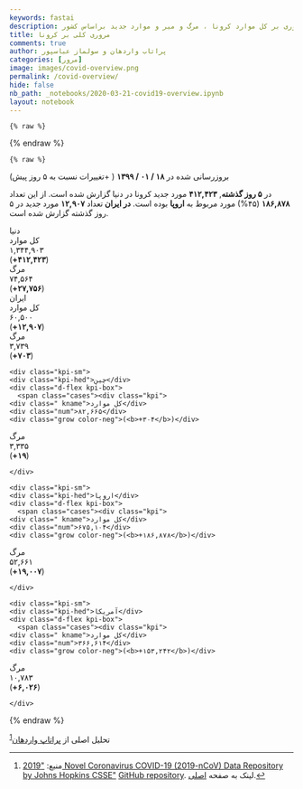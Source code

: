 ```yaml
---
keywords: fastai
description: مروری بر کل موارد کرونا ، مرگ و میر و موارد جدید براساس کشور.
title: مروری کلی بر کرونا
comments: true
author: پراتاب واردهان و سولماز عباسپور
categories: [مرور]
image: images/covid-overview.png
permalink: /covid-overview/
hide: false
nb_path: _notebooks/2020-03-21-covid19-overview.ipynb
layout: notebook
---
```


<!--
#################################################
### THIS FILE WAS AUTOGENERATED! DO NOT EDIT! ###
#################################################
# file to edit: _notebooks/2020-03-21-covid19-overview.ipynb
-->

<div class="container" id="notebook-container">
        
    {% raw %}
    
<div class="cell border-box-sizing code_cell rendered">

</div>
    {% endraw %}

    {% raw %}
    
<div class="cell border-box-sizing code_cell rendered">

<div class="output_wrapper">
<div class="output">

<div class="output_area">


<div class="output_html rendered_html output_subarea output_execute_result">
<div>
























<div class="overview">
  <!-- <div class="text-center toplinksgithub">
  <a href="../covid-overview/">کل دنیا</a><a href="../covid-middle-east-overview/">خاورمیانه</a>
</div> -->
  <p class="text-right text-uppercase fs9">بروزرسانی شده در <b>۱۸ / ۰۱ / ۱۳۹۹</b> ( +تغییرات نسبت به ۵ روز پیش)</p>
  <p class="text-center narrative">
  در <b>۵ روز گذشته</b>, <b class="color-neg">۴۱۲,۴۲۳</b> مورد جدید کرونا در دنیا گزارش شده است.
  از این تعداد <b class="color-neg">۱۸۶,۸۷۸</b> (۴۵%) مورد مربوط به  <b>اروپا</b> بوده است.
  <b> در ایران </b> تعداد <b class="color-neg">۱۲,۹۰۷</b> مورد جدید در ۵ روز گذشته گزارش شده است.
</p>

  <div class="item">
    <div class="d-flex kpi-hed text-center">دنیا</div>
    <div class="d-flex kpi-box">
      <span class="cases"><div class="kpi">
    <div class=" kname">کل موارد</div>
    <div class="num">۱,۳۴۴,۹۰۳</div>
    <div class="grow color-neg">(<b>+۴۱۲,۴۲۳</b>)</div>
  </div></span>
      <span class="cases"><div class="kpi">
    <div class=" kname">مرگ</div>
    <div class="num">۷۴,۵۶۴</div>
    <div class="grow color-neg">(<b>+۲۷,۷۵۶</b>)</div>
  </div></span>
    </div>
  </div>
  <div>
    <div class="d-flex kpi-hed text-center">ایران</div>
    <div class="d-flex kpi-box">
      <span class="cases"><div class="kpi">
    <div class=" kname">کل موارد</div>
    <div class="num">۶۰,۵۰۰</div>
    <div class="grow color-neg">(<b>+۱۲,۹۰۷</b>)</div>
  </div></span>
      <span class="cases"><div class="kpi">
    <div class=" kname">مرگ</div>
    <div class="num">۳,۷۳۹</div>
    <div class="grow color-neg">(<b>+۷۰۳</b>)</div>
  </div></span>
    </div>
  </div>


  <div class="item d-flex" style="justify-content:space-between;">
    
    <div class="kpi-sm">
    <div class="kpi-hed">چین</div>
    <div class="d-flex kpi-box">
      <span class="cases"><div class="kpi">
    <div class=" kname">کل موارد</div>
    <div class="num">۸۲,۶۶۵</div>
    <div class="grow color-neg">(<b>+۳۰۴</b>)</div>
  </div></span>
      <span class="cases"><div class="kpi">
    <div class=" kname">مرگ</div>
    <div class="num">۳,۳۳۵</div>
    <div class="grow color-neg">(<b>+۱۹</b>)</div>
  </div> </span>

    </div>
  </div>
    
    <div class="kpi-sm">
    <div class="kpi-hed">اروپا</div>
    <div class="d-flex kpi-box">
      <span class="cases"><div class="kpi">
    <div class=" kname">کل موارد</div>
    <div class="num">۶۷۵,۱۰۴</div>
    <div class="grow color-neg">(<b>+۱۸۶,۸۷۸</b>)</div>
  </div></span>
      <span class="cases"><div class="kpi">
    <div class=" kname">مرگ</div>
    <div class="num">۵۲,۶۶۱</div>
    <div class="grow color-neg">(<b>+۱۹,۰۰۷</b>)</div>
  </div> </span>

    </div>
  </div>
    
    <div class="kpi-sm">
    <div class="kpi-hed">آمریکا</div>
    <div class="d-flex kpi-box">
      <span class="cases"><div class="kpi">
    <div class=" kname">کل موارد</div>
    <div class="num">۳۶۶,۶۱۴</div>
    <div class="grow color-neg">(<b>+۱۵۳,۲۴۲</b>)</div>
  </div></span>
      <span class="cases"><div class="kpi">
    <div class=" kname">مرگ</div>
    <div class="num">۱۰,۷۸۳</div>
    <div class="grow color-neg">(<b>+۶,۰۲۶</b>)</div>
  </div> </span>

    </div>
  </div>
    
  </div>

 </div></div>
</div>

</div>

</div>
</div>

</div>
    {% endraw %}

<div class="cell border-box-sizing text_cell rendered"><div class="inner_cell">
<div class="text_cell_render border-box-sizing rendered_html">
<p>تحلیل اصلی از <a href="https://twitter.com/PratapVardhan">پراتاپ واردهان</a><sup class="footnote-ref" id="fnref-۱"><a href="#fn-۱">1</a></sup></p>
<div class="footnotes">
<hr>
<ol><li id="fn-۱"><p>منبع: <a href="https://systems.jhu.edu/research/public-health/ncov/">"2019 Novel Coronavirus COVID-19 (2019-nCoV) Data Repository by Johns Hopkins CSSE"</a> <a href="https://github.com/CSSEGISandData/COVID-19">GitHub repository</a>. لینک به صفحه <a href="https://github.com/pratapvardhan/notebooks/blob/master/covid19/covid19-compare-country-trajectories.ipynb">اصلی</a>.<a href="#fnref-۱" class="footnote">&#8617;</a></p></li>
</ol>
</div>

</div>
</div>
</div>
</div>
 

